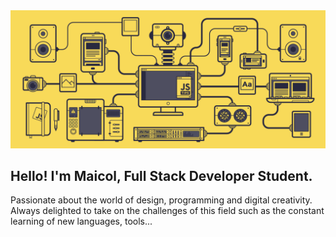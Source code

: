   <img src="https://raw.githubusercontent.com/hebertdev/hebertdev/master/img/javascript.gif">
    <h2>
        Hello! I'm Maicol, Full Stack Developer Student.
    </h2>
    Passionate about the world of design, programming
     and digital creativity.
     Always delighted to take on the challenges of this field such as the constant learning of new languages, tools...
    <div style="display: flex; align-items: center;">
    <img src="http://www.cursosgis.com/wp-content/uploads/2017/06/lenguajes_1.png"  style="width:200px ; " alt="">
    <img src="https://encrypted-tbn0.gstatic.com/images?q=tbn:ANd9GcQPWaFka1Vh1VLB0VpnDhnNJPzgyUBgq24frTl4T1oJv8fsCBjCndFdVdiwGfa7et8wKiQ&usqp=CAU"  style="width:60px; margin-bottom: 2px;"  alt="">
    <img src="https://getbootstrap.com/docs/5.0/assets/brand/bootstrap-logo.svg" alt=""  style="width:80px ; margin-top: 10px; margin-left: 5px;" >
    <img src="https://upload.wikimedia.org/wikipedia/commons/thumb/3/33/Figma-logo.svg/1667px-Figma-logo.svg.png" alt=""  style="width:43px;" >
  </div>

<!--
**Maikol2503/maikol2503** is a ✨ _special_ ✨ repository because its `README.md` (this file) appears on your GitHub profile.

Here are some ideas to get you started:

- 🔭 I’m currently working on ...
- 🌱 I’m currently learning ...
- 👯 I’m looking to collaborate on ...
- 🤔 I’m looking for help with ...
- 💬 Ask me about ...
- 📫 How to reach me: ...
- 😄 Pronouns: ...
- ⚡ Fun fact: ...
-->
